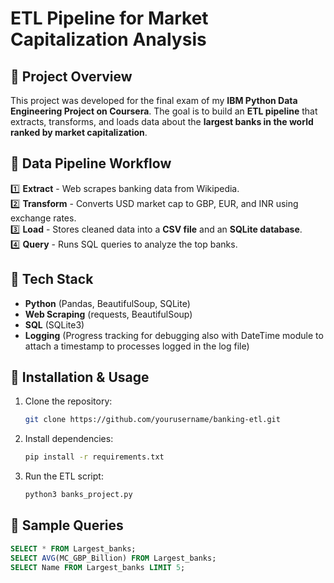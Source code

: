 # ETL Pipeline for Market Capitalization Analysis

## 📌 Project Overview
This project was developed for the final exam of my **IBM Python Data Engineering Project on Coursera**. The goal is to build an **ETL pipeline** that extracts, transforms, and loads data about the **largest banks in the world ranked by market capitalization**.

## 🔹 Data Pipeline Workflow
1️⃣ **Extract** - Web scrapes banking data from Wikipedia.  
2️⃣ **Transform** - Converts USD market cap to GBP, EUR, and INR using exchange rates.  
3️⃣ **Load** - Stores cleaned data into a **CSV file** and an **SQLite database**.  
4️⃣ **Query** - Runs SQL queries to analyze the top banks.

## 🔹 Tech Stack
- **Python** (Pandas, BeautifulSoup, SQLite)
- **Web Scraping** (requests, BeautifulSoup)
- **SQL** (SQLite3)
- **Logging** (Progress tracking for debugging also with DateTime module to attach a timestamp to processes logged in the log file)

## 🔹 Installation & Usage
1. Clone the repository:
   ```bash
   git clone https://github.com/yourusername/banking-etl.git
   ```
2. Install dependencies:
   ```bash
   pip install -r requirements.txt
   ```
3. Run the ETL script:
   ```bash
   python3 banks_project.py
   ```

## 🔹 Sample Queries
```sql
SELECT * FROM Largest_banks;
SELECT AVG(MC_GBP_Billion) FROM Largest_banks;
SELECT Name FROM Largest_banks LIMIT 5;
